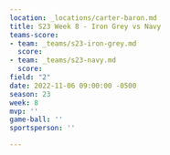 ```yaml
---
location: _locations/carter-baron.md
title: S23 Week 8 - Iron Grey vs Navy
teams-score:
- team: _teams/s23-iron-grey.md
  score: 
- team: _teams/s23-navy.md
  score: 
field: "2"
date: 2022-11-06 09:00:00 -0500
season: 23
week: 8
mvp: ''
game-ball: ''
sportsperson: ''

---
```

